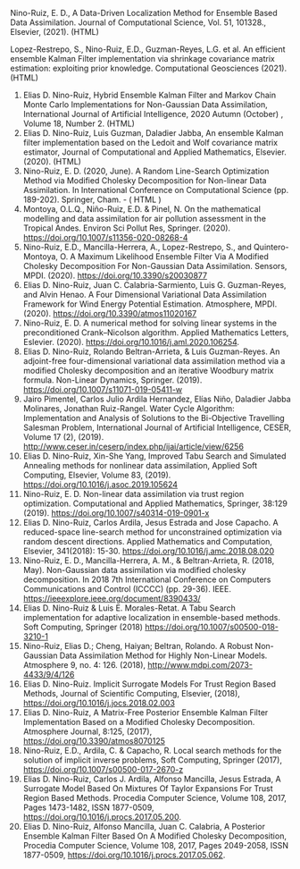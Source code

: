 Nino-Ruiz, E. D., A Data-Driven Localization Method for Ensemble Based Data Assimilation. Journal of Computational Science, Vol. 51, 101328., Elsevier, (2021). (HTML)

Lopez-Restrepo, S., Nino-Ruiz, E.D., Guzman-Reyes, L.G. et al. An efficient ensemble Kalman Filter implementation via shrinkage covariance matrix estimation: exploiting prior knowledge. Computational Geosciences (2021). (HTML)

1. Elias D. Nino-Ruiz, Hybrid Ensemble Kalman Filter and Markov Chain Monte Carlo Implementations for Non-Gaussian Data Assimilation, International Journal of Artificial Intelligence, 2020 Autumn (October) , Volume 18, Number 2. (HTML)
2. Elias D. Nino-Ruiz, Luis Guzman, Daladier Jabba, An ensemble Kalman filter implementation based on the Ledoit and Wolf covariance matrix estimator, Journal of Computational and Applied Mathematics, Elsevier. (2020). (HTML)
3. Nino-Ruiz, E. D. (2020, June). A Random Line-Search Optimization Method via Modified Cholesky Decomposition for Non-linear Data Assimilation. In International Conference on Computational Science (pp. 189-202). Springer, Cham. - ( HTML )
4. Montoya, O.L.Q., Niño-Ruiz, E.D. & Pinel, N. On the mathematical modelling and data assimilation for air pollution assessment in the Tropical Andes. Environ Sci Pollut Res, Springer. (2020). https://doi.org/10.1007/s11356-020-08268-4
5. Nino-Ruiz, E.D., Mancilla-Herrera, A., Lopez-Restrepo, S., and Quintero-Montoya, O. A Maximum Likelihood Ensemble Filter Via A Modified Cholesky Decomposition For Non-Gaussian Data Assimilation. Sensors, MPDI. (2020). https://doi.org/10.3390/s20030877
6. Elias D. Nino-Ruiz, Juan C. Calabria-Sarmiento, Luis G. Guzman-Reyes, and Alvin Henao. A Four Dimensional Variational Data Assimilation Framework for Wind Energy Potential Estimation. Atmosphere, MPDI. (2020). https://doi.org/10.3390/atmos11020167
7. Nino-Ruiz, E. D. A numerical method for solving linear systems in the preconditioned Crank–Nicolson algorithm. Applied Mathematics Letters, Eslevier. (2020). https://doi.org/10.1016/j.aml.2020.106254.
8. Elias D. Nino-Ruiz, Rolando Beltran-Arrieta, & Luis Guzman-Reyes. An adjoint-free four-dimensional variational data assimilation method via a modified Cholesky decomposition and an iterative Woodbury matrix formula. Non-Linear Dynamics, Springer. (2019). https://doi.org/10.1007/s11071-019-05411-w
9. Jairo Pimentel, Carlos Julio Ardila Hernandez, Elías Niño, Daladier Jabba Molinares, Jonathan Ruiz-Rangel. Water Cycle Algorithm: Implementation and Analysis of Solutions to the Bi-Objective Travelling Salesman Problem, International Journal of Artificial Intelligence, CESER, Volume 17 (2), (2019). http://www.ceser.in/ceserp/index.php/ijai/article/view/6256
10. Elias D. Nino-Ruiz, Xin-She Yang, Improved Tabu Search and Simulated Annealing methods for nonlinear data assimilation, Applied Soft Computing, Elsevier, Volume 83, (2019). https://doi.org/10.1016/j.asoc.2019.105624
11. Nino-Ruiz, E. D. Non-linear data assimilation via trust region optimization. Computational and Applied Mathematics, Springer, 38:129 (2019). https://doi.org/10.1007/s40314-019-0901-x
12. Elias D. Nino-Ruiz, Carlos Ardila, Jesus Estrada and Jose Capacho. A reduced-space line-search method for unconstrained optimization via random descent directions. Applied Mathematics and Computation, Elsevier, 341(2018): 15-30. https://doi.org/10.1016/j.amc.2018.08.020
13. Nino-Ruiz, E. D., Mancilla-Herrera, A. M., & Beltran-Arrieta, R. (2018, May). Non-Gaussian data assimilation via modified cholesky decomposition. In 2018 7th International Conference on Computers Communications and Control (ICCCC) (pp. 29-36). IEEE. https://ieeexplore.ieee.org/document/8390433/
14. Elias D. Nino-Ruiz & Luis E. Morales-Retat. A Tabu Search implementation for adaptive localization in ensemble-based methods. Soft Computing, Springer (2018) https://doi.org/10.1007/s00500-018-3210-1
15. Nino-Ruiz, Elias D.; Cheng, Haiyan; Beltran, Rolando. A Robust Non-Gaussian Data Assimilation Method for Highly Non-Linear Models. Atmosphere 9, no. 4: 126. (2018), http://www.mdpi.com/2073-4433/9/4/126
16. Elias D. Nino-Ruiz. Implicit Surrogate Models For Trust Region Based Methods, Journal of Scientific Computing, Elsevier, (2018), https://doi.org/10.1016/j.jocs.2018.02.003
17. Elias D. Nino-Ruiz, A Matrix-Free Posterior Ensemble Kalman Filter Implementation Based on a Modified Cholesky Decomposition. Atmosphere Journal, 8:125, (2017), https://doi.org/10.3390/atmos8070125
18. Nino-Ruiz, E.D., Ardila, C. & Capacho, R. Local search methods for the solution of implicit inverse problems, Soft Computing, Springer (2017), https://doi.org/10.1007/s00500-017-2670-z
19. Elias D. Nino-Ruiz, Carlos J. Ardila, Alfonso Mancilla, Jesus Estrada, A Surrogate Model Based On Mixtures Of Taylor Expansions For Trust Region Based Methods. Procedia Computer Science, Volume 108, 2017, Pages 1473-1482, ISSN 1877-0509, https://doi.org/10.1016/j.procs.2017.05.200.
20. Elias D. Nino-Ruiz, Alfonso Mancilla, Juan C. Calabria, A Posterior Ensemble Kalman Filter Based On A Modified Cholesky Decomposition, Procedia Computer Science, Volume 108, 2017, Pages 2049-2058, ISSN 1877-0509, https://doi.org/10.1016/j.procs.2017.05.062.

